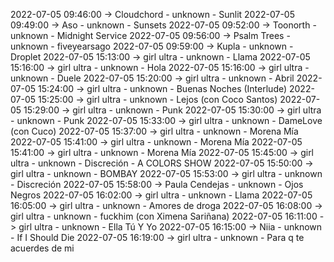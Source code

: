 2022-07-05 09:46:00 -> Cloudchord - unknown - Sunlit
2022-07-05 09:49:00 -> Aso - unknown - Sunsets
2022-07-05 09:52:00 -> Toonorth - unknown - Midnight Service
2022-07-05 09:56:00 -> Psalm Trees - unknown - fiveyearsago
2022-07-05 09:59:00 -> Kupla - unknown - Droplet
2022-07-05 15:13:00 -> girl ultra - unknown - Llama
2022-07-05 15:16:00 -> girl ultra - unknown - Hola
2022-07-05 15:16:00 -> girl ultra - unknown - Duele
2022-07-05 15:20:00 -> girl ultra - unknown - Abril
2022-07-05 15:24:00 -> girl ultra - unknown - Buenas Noches (Interlude)
2022-07-05 15:25:00 -> girl ultra - unknown - Lejos (con Coco Santos)
2022-07-05 15:29:00 -> girl ultra - unknown - Punk
2022-07-05 15:30:00 -> girl ultra - unknown - Punk
2022-07-05 15:33:00 -> girl ultra - unknown - DameLove (con Cuco)
2022-07-05 15:37:00 -> girl ultra - unknown - Morena Mía
2022-07-05 15:41:00 -> girl ultra - unknown - Morena Mía
2022-07-05 15:41:00 -> girl ultra - unknown - Morena Mía
2022-07-05 15:45:00 -> girl ultra - unknown - Discreción - A COLORS SHOW
2022-07-05 15:50:00 -> girl ultra - unknown - BOMBAY
2022-07-05 15:53:00 -> girl ultra - unknown - Discreción
2022-07-05 15:58:00 -> Paula Cendejas - unknown - Ojos Negros
2022-07-05 16:02:00 -> girl ultra - unknown - Llama
2022-07-05 16:05:00 -> girl ultra - unknown - Amores de droga
2022-07-05 16:08:00 -> girl ultra - unknown - fuckhim (con Ximena Sariñana)
2022-07-05 16:11:00 -> girl ultra - unknown - Ella Tú Y Yo
2022-07-05 16:15:00 -> Niia - unknown - If I Should Die
2022-07-05 16:19:00 -> girl ultra - unknown - Para q te acuerdes de mi
